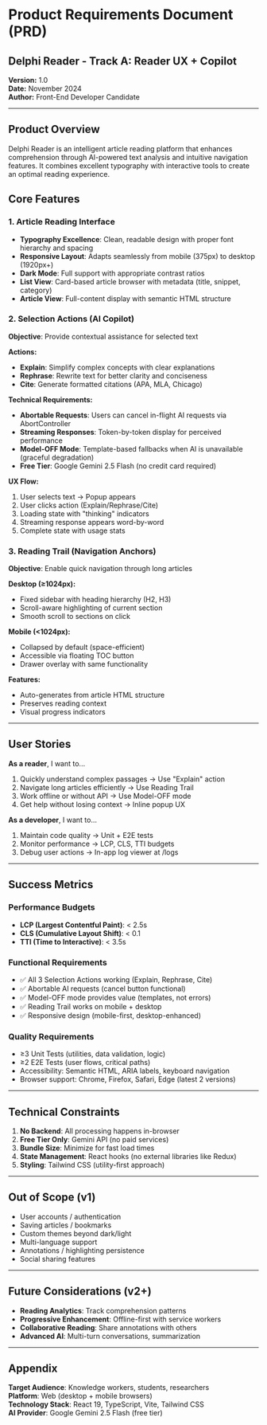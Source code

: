 # Product Requirements Document (PRD)
## Delphi Reader - Track A: Reader UX + Copilot

**Version:** 1.0  
**Date:** November 2024  
**Author:** Front-End Developer Candidate

---

## Product Overview

Delphi Reader is an intelligent article reading platform that enhances comprehension through AI-powered text analysis and intuitive navigation features. It combines excellent typography with interactive tools to create an optimal reading experience.

## Core Features

### 1. Article Reading Interface
- **Typography Excellence**: Clean, readable design with proper font hierarchy and spacing
- **Responsive Layout**: Adapts seamlessly from mobile (375px) to desktop (1920px+)
- **Dark Mode**: Full support with appropriate contrast ratios
- **List View**: Card-based article browser with metadata (title, snippet, category)
- **Article View**: Full-content display with semantic HTML structure

### 2. Selection Actions (AI Copilot)
**Objective**: Provide contextual assistance for selected text

**Actions:**
- **Explain**: Simplify complex concepts with clear explanations
- **Rephrase**: Rewrite text for better clarity and conciseness
- **Cite**: Generate formatted citations (APA, MLA, Chicago)

**Technical Requirements:**
- **Abortable Requests**: Users can cancel in-flight AI requests via AbortController
- **Streaming Responses**: Token-by-token display for perceived performance
- **Model-OFF Mode**: Template-based fallbacks when AI is unavailable (graceful degradation)
- **Free Tier**: Google Gemini 2.5 Flash (no credit card required)

**UX Flow:**
1. User selects text → Popup appears
2. User clicks action (Explain/Rephrase/Cite)
3. Loading state with "thinking" indicators
4. Streaming response appears word-by-word
5. Complete state with usage stats

### 3. Reading Trail (Navigation Anchors)
**Objective**: Enable quick navigation through long articles

**Desktop (≥1024px):**
- Fixed sidebar with heading hierarchy (H2, H3)
- Scroll-aware highlighting of current section
- Smooth scroll to sections on click

**Mobile (<1024px):**
- Collapsed by default (space-efficient)
- Accessible via floating TOC button
- Drawer overlay with same functionality

**Features:**
- Auto-generates from article HTML structure
- Preserves reading context
- Visual progress indicators

---

## User Stories

**As a reader**, I want to...
1. Quickly understand complex passages → Use "Explain" action
2. Navigate long articles efficiently → Use Reading Trail
3. Work offline or without API → Use Model-OFF mode
4. Get help without losing context → Inline popup UX

**As a developer**, I want to...
1. Maintain code quality → Unit + E2E tests
2. Monitor performance → LCP, CLS, TTI budgets
3. Debug user actions → In-app log viewer at /logs

---

## Success Metrics

### Performance Budgets
- **LCP (Largest Contentful Paint)**: < 2.5s
- **CLS (Cumulative Layout Shift)**: < 0.1
- **TTI (Time to Interactive)**: < 3.5s

### Functional Requirements
- ✅ All 3 Selection Actions working (Explain, Rephrase, Cite)
- ✅ Abortable AI requests (cancel button functional)
- ✅ Model-OFF mode provides value (templates, not errors)
- ✅ Reading Trail works on mobile + desktop
- ✅ Responsive design (mobile-first, desktop-enhanced)

### Quality Requirements
- ≥3 Unit Tests (utilities, data validation, logic)
- ≥2 E2E Tests (user flows, critical paths)
- Accessibility: Semantic HTML, ARIA labels, keyboard navigation
- Browser support: Chrome, Firefox, Safari, Edge (latest 2 versions)

---

## Technical Constraints

1. **No Backend**: All processing happens in-browser
2. **Free Tier Only**: Gemini API (no paid services)
3. **Bundle Size**: Minimize for fast load times
4. **State Management**: React hooks (no external libraries like Redux)
5. **Styling**: Tailwind CSS (utility-first approach)

---

## Out of Scope (v1)

- User accounts / authentication
- Saving articles / bookmarks
- Custom themes beyond dark/light
- Multi-language support
- Annotations / highlighting persistence
- Social sharing features

---

## Future Considerations (v2+)

- **Reading Analytics**: Track comprehension patterns
- **Progressive Enhancement**: Offline-first with service workers
- **Collaborative Reading**: Share annotations with others
- **Advanced AI**: Multi-turn conversations, summarization

---

## Appendix

**Target Audience**: Knowledge workers, students, researchers  
**Platform**: Web (desktop + mobile browsers)  
**Technology Stack**: React 19, TypeScript, Vite, Tailwind CSS  
**AI Provider**: Google Gemini 2.5 Flash (free tier)
